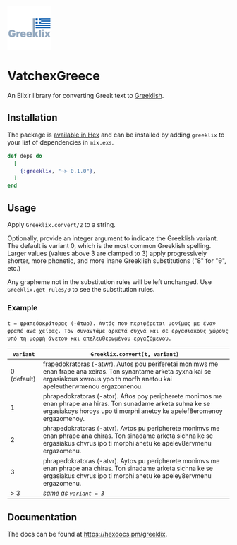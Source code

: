 <img src="./assets/logo.png" width="100" height="100">

# VatchexGreece

An Elixir library for converting Greek text to [Greeklish](https://en.wikipedia.org/wiki/Greeklish).

## Installation

The package is [available in Hex](https://hex.pm/packages/greeklix) and can be installed
by adding `greeklix` to your list of dependencies in `mix.exs`. 


```elixir
def deps do
  [
    {:greeklix, "~> 0.1.0"},
  ]
end
```

## Usage

Apply `Greeklix.convert/2` to a string.

Optionally, provide an integer argument to indicate the Greeklish variant. The default is variant 0, which is the most common Greeklish spelling. Larger values (values above 3 are clamped to 3) apply progressively shorter, more phonetic, and more inane Greeklish substitutions ("8" for "θ", etc.)

Any grapheme not in the substitution rules will be left unchanged. Use `Greeklix.get_rules/0` to see the substitution rules.

### Example 

`t = φραπεδοκράτορας (-άτωρ). Αυτός που περιφέρεται μονίμως με έναν φραπέ ανά χείρας. Τον συναντάμε αρκετά συχνά και σε εργασιακούς χώρους υπό τη μορφή άνετου και απελευθερωμένου εργαζόμενου.`

| `variant` | `Greeklix.convert(t, variant)` |
|-----------|-----------|
| 0 (default) | frapedokratoras (-atwr). Autos pou periferetai monimws me enan frape ana xeiras. Ton synantame arketa syxna kai se ergasiakous xwrous ypo th morfh anetou kai apeleutherwmenou ergazomenou. |
| 1 | phrapedokratoras (-ator). Aftos poy peripherete monimos me enan phrape ana hiras. Ton sunadame arketa suhna ke se ergasiakoys horoys upo ti morphi anetoy ke apelef8eromenoy ergazomenoy. |
| 2 | phrapedokratoras (-atvr). Avtos pu peripherete monimvs me enan phrape ana chiras. Ton sinadame arketa sichna ke se ergasiakus chvrus ipo ti morphi anetu ke apelev8ervmenu ergazomenu. |
| 3 | phrapedokratoras (-atvr). Aytos pu peripherete monimvs me enan phrape ana chiras. Ton sinadame arketa sichna ke se ergasiakus chvrus ipo ti morphi anetu ke apeley8ervmenu ergazomenu. |
| > 3 | *same as `variant = 3`*  |


## Documentation

The docs can be found at <https://hexdocs.pm/greeklix>.
